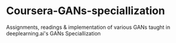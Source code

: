 # Coursera-GANs-speciallization
Assignments, readings &amp; implementation of various GANs taught in deeplearning.ai's GANs Speciallization
